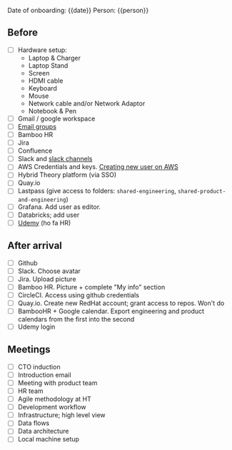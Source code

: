 
Date of onboarding: {{date}}
Person: {{person}}

## Before
- [ ] Hardware setup:
    - Laptop & Charger
    -   Laptop Stand
    -   Screen
    -   HDMI cable
    -   Keyboard
    -   Mouse
    -   Network cable and/or Network Adaptor
    -   Notebook & Pen
- [ ] Gmail / google workspace
- [ ] [Email groups](https://hybridtheory.atlassian.net/wiki/spaces/EN/pages/1294172208)
- [ ] Bamboo HR
- [ ] Jira
- [ ] Confluence
- [ ] Slack and [slack channels](https://hybridtheory.atlassian.net/wiki/spaces/EN/pages/1293746261)
- [ ] AWS Credentials and keys. [Creating new user on AWS](https://hybridtheory.atlassian.net/wiki/spaces/EN/pages/3178527)
- [ ] Hybrid Theory platform (via SSO)
- [ ] Quay.io
- [ ] Lastpass (give access to folders: `shared-engineering`, `shared-product-and-engineering`)
- [ ] Grafana. Add user as editor.
- [ ] Databricks; add user
- [ ] [Udemy](https://hybridtheory.udemy.com/organization/home/) (ho fa HR)

## After arrival

- [ ] Github
- [ ] Slack. Choose avatar
- [ ] Jira. Upload picture
- [ ] Bamboo HR. Picture + complete "My info" section
- [ ] CircleCI. Access using github credentials
- [ ] Quay.io. Create new RedHat account; grant access to repos. Won't do
- [ ] BambooHR + Google calendar. Export engineering and product calendars from the first into the second
- [ ] Udemy login

## Meetings

- [ ] CTO induction
- [ ] Introduction email
- [ ] Meeting with product team
- [ ] HR team
- [ ] Agile methodology at HT
- [ ] Development workflow
- [ ] Infrastructure; high level view
- [ ] Data flows
- [ ] Data architecture
- [ ] Local machine setup